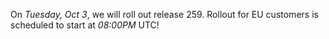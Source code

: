 On *Tuesday, Oct 3*, we will roll out release 259.
Rollout for EU customers is scheduled to start at *08:00PM* UTC!
